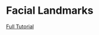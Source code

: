 # Facial Landmarks


[Full Tutorial](https://www.pyimagesearch.com/2017/04/03/facial-landmarks-dlib-opencv-python/)